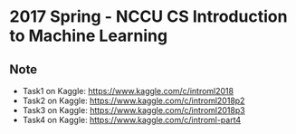 # 2017 Spring - NCCU CS Introduction to Machine Learning
## Note
- Task1 on Kaggle: https://www.kaggle.com/c/introml2018
- Task2 on Kaggle: https://www.kaggle.com/c/introml2018p2
- Task3 on Kaggle: https://www.kaggle.com/c/introml2018p3
- Task4 on Kaggle: https://www.kaggle.com/c/introml-part4
